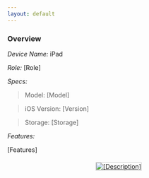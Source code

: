 ```yaml
---
layout: default
---
```


### Overview

*Device Name:* iPad

*Role:* [Role]

*Specs:*

>Model: [Model]

>iOS Version: [Version]

>Storage: [Storage]

*Features:*

[Features]

<div class="gallery">
    <div class="gallery-item">
        <a href="/assets/images/ipad/[image1].jpg" target="_blank">
            <img src="/assets/images/ipad/[image1].jpg" alt="[Description]">
        </a>
    </div>
</div>

<style>
.gallery {
    display: grid;
    grid-template-columns: repeat(auto-fill, minmax(300px, 1fr));
    gap: 20px;
    margin: 20px 0;
}

.gallery-item {
    text-align: center;
}

.gallery-item img {
    max-width: 100%;
    height: auto;
    border: 1px solid #ccc;
}

.gallery-item a:hover img {
    filter: brightness(1.1);
    transform: translateY(-1px);
    transition: all 0.15s ease;
}
</style> 